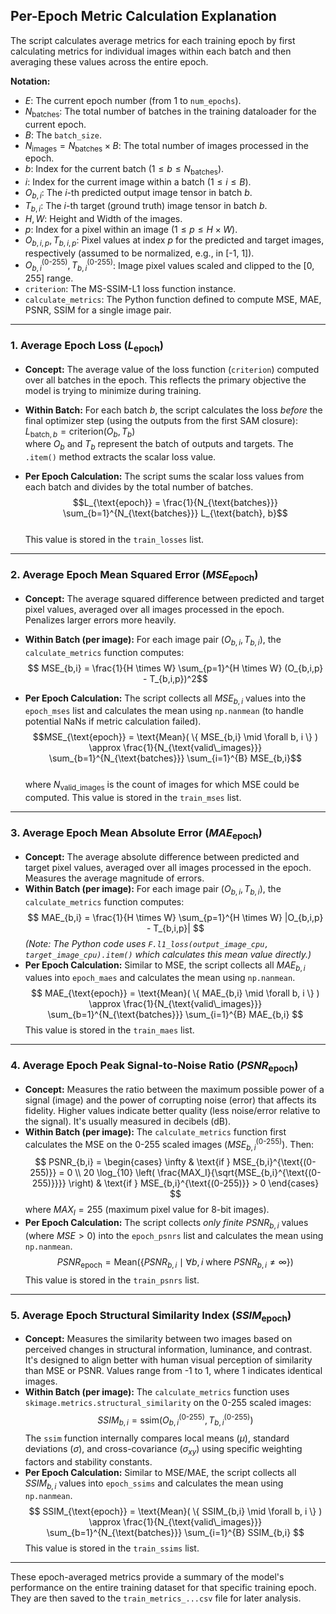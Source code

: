 ## Per-Epoch Metric Calculation Explanation

The script calculates average metrics for each training epoch by first calculating metrics for individual images within each batch and then averaging these values across the entire epoch.

**Notation:**

*   $E$: The current epoch number (from 1 to `num_epochs`).
*   $N_{\text{batches}}$: The total number of batches in the training dataloader for the current epoch.
*   $B$: The `batch_size`.
*   $N_{\text{images}} = N_{\text{batches}} \times B$: The total number of images processed in the epoch.
*   $b$: Index for the current batch ($1 \le b \le N_{\text{batches}}$).
*   $i$: Index for the current image within a batch ($1 \le i \le B$).
*   $O_{b,i}$: The $i$-th predicted output image tensor in batch $b$.
*   $T_{b,i}$: The $i$-th target (ground truth) image tensor in batch $b$.
*   $H, W$: Height and Width of the images.
*   $p$: Index for a pixel within an image ($1 \le p \le H \times W$).
*   $O_{b,i,p}, T_{b,i,p}$: Pixel values at index $p$ for the predicted and target images, respectively (assumed to be normalized, e.g., in [-1, 1]).
*   $O_{b,i}^{\text{(0-255)}}, T_{b,i}^{\text{(0-255)}}$: Image pixel values scaled and clipped to the [0, 255] range.
*   `criterion`: The MS-SSIM-L1 loss function instance.
*   `calculate_metrics`: The Python function defined to compute MSE, MAE, PSNR, SSIM for a single image pair.

---

### 1. Average Epoch Loss ($L_{\text{epoch}}$)

*   **Concept:** The average value of the loss function (`criterion`) computed over all batches in the epoch. This reflects the primary objective the model is trying to minimize during training.
*   **Within Batch:** For each batch $b$, the script calculates the loss *before* the final optimizer step (using the outputs from the first SAM closure):   
    $L_{\text{batch}, b} = \text{criterion}(O_{b}, T_{b})$   
    where $O_b$ and $T_b$ represent the batch of outputs and targets. The `.item()` method extracts the scalar loss value.
    
*   **Per Epoch Calculation:** The script sums the scalar loss values from each batch and divides by the total number of batches.
    $$L_{\text{epoch}} = \frac{1}{N_{\text{batches}}} \sum_{b=1}^{N_{\text{batches}}} L_{\text{batch}, b}$$   
    This value is stored in the `train_losses` list.

---

### 2. Average Epoch Mean Squared Error ($MSE_{\text{epoch}}$)

*   **Concept:** The average squared difference between predicted and target pixel values, averaged over all images processed in the epoch. Penalizes larger errors more heavily.
*   **Within Batch (per image):** For each image pair $(O_{b,i}, T_{b,i})$, the `calculate_metrics` function computes:    
    $$ MSE_{b,i} = \frac{1}{H \times W} \sum_{p=1}^{H \times W} (O_{b,i,p} - T_{b,i,p})^2$$  

*   **Per Epoch Calculation:** The script collects all $MSE_{b,i}$ values into the `epoch_mses` list and calculates the mean using `np.nanmean` (to handle potential NaNs if metric calculation failed).   
    $$MSE_{\text{epoch}} = \text{Mean}( \{ MSE_{b,i} \mid \forall b, i \} ) \approx \frac{1}{N_{\text{valid\_images}}} \sum_{b=1}^{N_{\text{batches}}} \sum_{i=1}^{B} MSE_{b,i}$$   
    where $N_{\text{valid\_images}}$ is the count of images for which MSE could be computed. This value is stored in the `train_mses` list.

---

### 3. Average Epoch Mean Absolute Error ($MAE_{\text{epoch}}$)

*   **Concept:** The average absolute difference between predicted and target pixel values, averaged over all images processed in the epoch. Measures the average magnitude of errors.
*   **Within Batch (per image):** For each image pair $(O_{b,i}, T_{b,i})$, the `calculate_metrics` function computes:
    $$
    MAE_{b,i} = \frac{1}{H \times W} \sum_{p=1}^{H \times W} |O_{b,i,p} - T_{b,i,p}|
    $$
    *(Note: The Python code uses `F.l1_loss(output_image_cpu, target_image_cpu).item()` which calculates this mean value directly.)*
*   **Per Epoch Calculation:** Similar to MSE, the script collects all $MAE_{b,i}$ values into `epoch_maes` and calculates the mean using `np.nanmean`.
    $$
    MAE_{\text{epoch}} = \text{Mean}( \{ MAE_{b,i} \mid \forall b, i \} ) \approx \frac{1}{N_{\text{valid\_images}}} \sum_{b=1}^{N_{\text{batches}}} \sum_{i=1}^{B} MAE_{b,i}
    $$
    This value is stored in the `train_maes` list.

---

### 4. Average Epoch Peak Signal-to-Noise Ratio ($PSNR_{\text{epoch}}$)

*   **Concept:** Measures the ratio between the maximum possible power of a signal (image) and the power of corrupting noise (error) that affects its fidelity. Higher values indicate better quality (less noise/error relative to the signal). It's usually measured in decibels (dB).
*   **Within Batch (per image):** The `calculate_metrics` function first calculates the MSE on the 0-255 scaled images ($MSE_{b,i}^{\text{(0-255)}}$). Then:
    $$
    PSNR_{b,i} =
    \begin{cases}
    \infty & \text{if } MSE_{b,i}^{\text{(0-255)}} = 0 \\
    20 \log_{10} \left( \frac{MAX_I}{\sqrt{MSE_{b,i}^{\text{(0-255)}}}} \right) & \text{if } MSE_{b,i}^{\text{(0-255)}} > 0
    \end{cases}
    $$
    where $MAX_I = 255$ (maximum pixel value for 8-bit images).
*   **Per Epoch Calculation:** The script collects *only finite* $PSNR_{b,i}$ values (where $MSE > 0$) into the `epoch_psnrs` list and calculates the mean using `np.nanmean`.
    $$
    PSNR_{\text{epoch}} = \text{Mean}( \{ PSNR_{b,i} \mid \forall b, i \text{ where } PSNR_{b,i} \neq \infty \} )
    $$
    This value is stored in the `train_psnrs` list.

---

### 5. Average Epoch Structural Similarity Index ($SSIM_{\text{epoch}}$)

*   **Concept:** Measures the similarity between two images based on perceived changes in structural information, luminance, and contrast. It's designed to align better with human visual perception of similarity than MSE or PSNR. Values range from -1 to 1, where 1 indicates identical images.
*   **Within Batch (per image):** The `calculate_metrics` function uses `skimage.metrics.structural_similarity` on the 0-255 scaled images:
    $$
    SSIM_{b,i} = \text{ssim}(O_{b,i}^{\text{(0-255)}}, T_{b,i}^{\text{(0-255)}})
    $$
    The `ssim` function internally compares local means ($\mu$), standard deviations ($\sigma$), and cross-covariance ($\sigma_{xy}$) using specific weighting factors and stability constants.
*   **Per Epoch Calculation:** Similar to MSE/MAE, the script collects all $SSIM_{b,i}$ values into `epoch_ssims` and calculates the mean using `np.nanmean`.
    $$
    SSIM_{\text{epoch}} = \text{Mean}( \{ SSIM_{b,i} \mid \forall b, i \} ) \approx \frac{1}{N_{\text{valid\_images}}} \sum_{b=1}^{N_{\text{batches}}} \sum_{i=1}^{B} SSIM_{b,i}
    $$
    This value is stored in the `train_ssims` list.

---

These epoch-averaged metrics provide a summary of the model's performance on the entire training dataset for that specific training epoch. They are then saved to the `train_metrics_...csv` file for later analysis.
